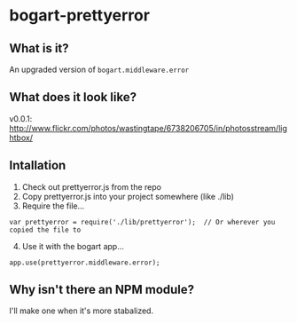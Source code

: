 bogart-prettyerror
==================



What is it?
-----------
An upgraded version of ```bogart.middleware.error```


What does it look like?
-----------------------
v0.0.1: http://www.flickr.com/photos/wastingtape/6738206705/in/photosstream/lightbox/


Intallation
-----------
 1.  Check out prettyerror.js from the repo
 2.  Copy prettyerror.js into your project somewhere (like ./lib)
 3.  Require the file...
 ```
 var prettyerror = require('./lib/prettyerror');  // Or wherever you copied the file to
 ```

 4.  Use it with the bogart app...
 ```
 app.use(prettyerror.middleware.error);
 ```

Why isn't there an NPM module?
------------------------------
I'll make one when it's more stabalized.
